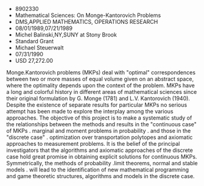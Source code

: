 
* 8902330
* Mathematical Sciences: On Monge-Kantorovich Problems
* DMS,APPLIED MATHEMATICS, OPERATIONS RESEARCH
* 08/01/1989,07/21/1989
* Michel Balinski,NY,SUNY at Stony Brook
* Standard Grant
* Michael Steuerwalt
* 07/31/1990
* USD 27,272.00

Monge.Kantorovich problems (MKPs) deal with "optimal" correspondences between
two or more masses of equal volume given on an abstract space, where the
optimality depends upon the context of the problem. MKPs have a long and
colorful history in different areas of mathematical sciences since their
original formulation by G. Monge (1781) and L.V. Kantorovich (1940). Despite the
existence of separate results for particular MKPs no serious attempt has been
made to explore the interplay among the various approaches. The objective of
this project is to make a systematic study of the relationships between the
methods and results in the "continuous case" of MKPs . marginal and moment
problems in probability . and those in the "discrete case" . optimization over
transportation polytopes and axiomatic approaches to measurement problems. It is
the belief of the principal investigators that the algorithms and axiomatic
approaches of the discrete case hold great promise in obtaining explicit
solutions for continuous MKPs. Symmetrically, the methods of probability .limit
theorems, normal and stable models . will lead to the identification of new
mathematical programming and game theoretic structures, algorithms and models in
the discrete case.
